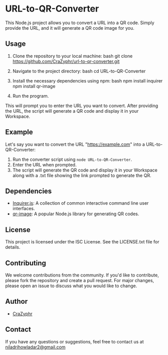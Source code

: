 # URL-to-QR-Converter
This Node.js project allows you to convert a URL into a QR code. Simply provide the URL, and it will generate a QR code image for you.

## Usage

1. Clone the repository to your local machine:
   bash
   git clone https://github.com/CraZyphr/url-to-qr-converter.git
   

2. Navigate to the project directory:
   bash
   cd URL-to-QR-Converter
   

3. Install the necessary dependencies using npm:
   bash
   npm install inquirer
   npm install qr-image
   

5. Run the program.
   

This will prompt you to enter the URL you want to convert. After providing the URL, the script will generate a QR code and display it in your Workspace.

## Example

Let's say you want to convert the URL "https://example.com" into a URL-to-QR-Converter:

1. Run the converter script using `node URL-to-QR-Converter`.
2. Enter the URL when prompted.
3. The script will generate the QR code and display it in your Workspace along with a .txt file showing the link prompted to generate the QR.

## Dependencies

- [Inquirer.js]([https://www.npmjs.com/package/qrcode](https://www.npmjs.com/package/inquirer)): A collection of common interactive command line user interfaces.
- [qr-image](https://www.npmjs.com/package/qr-image):  A popular Node.js library for generating QR codes.

## License

This project is licensed under the ISC License. See the LICENSE.txt file for details.

## Contributing

We welcome contributions from the community. If you'd like to contribute, please fork the repository and create a pull request. For major changes, please open an issue to discuss what you would like to change.

## Author

- [CraZyphr](https://github.com/CraZyphr)

## Contact

If you have any questions or suggestions, feel free to contact us at niladrihowladar2@gmail.com


